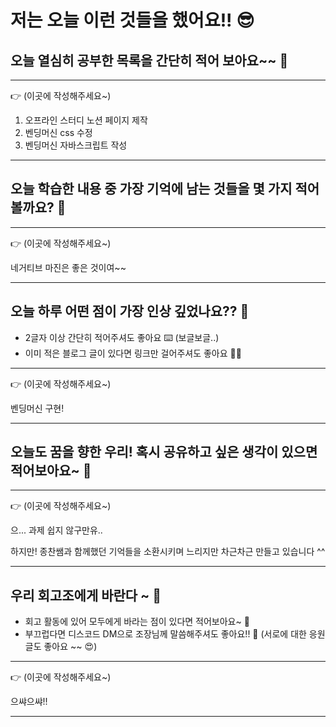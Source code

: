 # 저는 오늘 이런 것들을 했어요!! 😎

## 오늘 열심히 공부한 목록을 간단히 적어 보아요~~ 📝

---

👉 (이곳에 작성해주세요~)

1. 오프라인 스터디 노션 페이지 제작
2. 벤딩머신 css 수정
3. 벤딩머신 자바스크립트 작성

---

## 오늘 학습한 내용 중 가장 기억에 남는 것들을 몇 가지 적어볼까요? 📝

---

👉 (이곳에 작성해주세요~)

네거티브 마진은 좋은 것이여~~

---

## 오늘 하루 어떤 점이 가장 인상 깊었나요?? 🌛

- 2글자 이상 간단히 적어주셔도 좋아요 ⌨️ (보글보글..)
- 이미 적은 블로그 글이 있다면 링크만 걸어주셔도 좋아요 🙌🙌

---

👉 (이곳에 작성해주세요~)

벤딩머신 구현!

---

## 오늘도 꿈을 향한 우리! 혹시 공유하고 싶은 생각이 있으면 적어보아요~ 📝

---

👉 (이곳에 작성해주세요~)

으... 과제 쉽지 않구만유..

하지만! 종찬쌤과 함께했던 기억들을 소환시키며 느리지만 차근차근 만들고 있습니다 ^^

---

## 우리 회고조에게 바란다 ~ 🤗

- 회고 활동에 있어 모두에게 바라는 점이 있다면 적어보아요~ 📝
- 부끄럽다면 디스코드 DM으로 조장님께 말씀해주셔도 좋아요!! 📨
  (서로에 대한 응원 글도 좋아요 ~~ 😍)

---

👉 (이곳에 작성해주세요~)

으쌰으쌰!!

---
